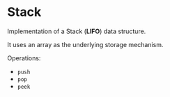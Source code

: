 Stack
=====

Implementation of a Stack (**LIFO**) data structure.

It uses an array as the underlying storage mechanism.

Operations:
- `push`
- `pop`
- `peek`
